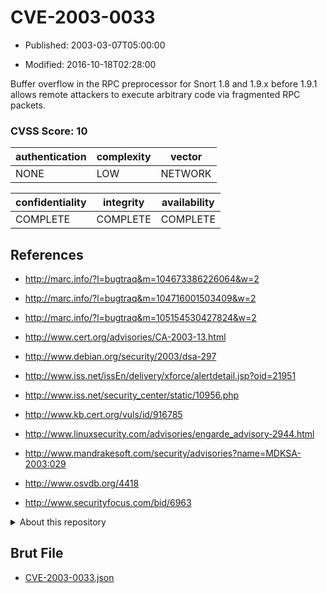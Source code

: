 # CVE-2003-0033

- Published: 2003-03-07T05:00:00

- Modified: 2016-10-18T02:28:00

Buffer overflow in the RPC preprocessor for Snort 1.8 and 1.9.x before 1.9.1 allows remote attackers to execute arbitrary code via fragmented RPC packets.

### CVSS Score: **10**

| authentication | complexity | vector |
| --- | --- | --- |
| NONE | LOW | NETWORK |

| confidentiality | integrity | availability |
| --- | --- | --- |
| COMPLETE | COMPLETE | COMPLETE |

## References

* http://marc.info/?l=bugtraq&m=104673386226064&w=2

* http://marc.info/?l=bugtraq&m=104716001503409&w=2

* http://marc.info/?l=bugtraq&m=105154530427824&w=2

* http://www.cert.org/advisories/CA-2003-13.html

* http://www.debian.org/security/2003/dsa-297

* http://www.iss.net/issEn/delivery/xforce/alertdetail.jsp?oid=21951

* http://www.iss.net/security_center/static/10956.php

* http://www.kb.cert.org/vuls/id/916785

* http://www.linuxsecurity.com/advisories/engarde_advisory-2944.html

* http://www.mandrakesoft.com/security/advisories?name=MDKSA-2003:029

* http://www.osvdb.org/4418

* http://www.securityfocus.com/bid/6963

<details>
<summary>About this repository</summary> 

  This repository is part of the project [Live Hack CVE](https://github.com/Live-Hack-CVE). Main website can be found [www.live-hack.org](https://www.live-hack.org) 
  
  Made by [Sn0wAlice](https://github.com/Sn0wAlice) for the people that care about security and need to have a feed of the latest CVEs. Hope you enjoy it, don't forget to star the repo and follow me on [Twitter](https://twitter.com/Sn0wAlice) and [Github](https://github.com/Sn0wAlice). And that is my [personnal website](https://www.alice-snow.me/)

  - [Home Page](https://github.com/Live-Hack-CVE)
  - [Framework](https://github.com/Live-Hack-CVE/cve-framework)
  - [CVE database](https://github.com/Live-Hack-CVE/full_database)
  - [Changelog](https://github.com/Live-Hack-CVE/Changelog)
</details>

## Brut File

* [CVE-2003-0033.json](https://raw.githubusercontent.com/Live-Hack-CVE/full_database/main/cves/2003/CVE-2003-0033.json)

